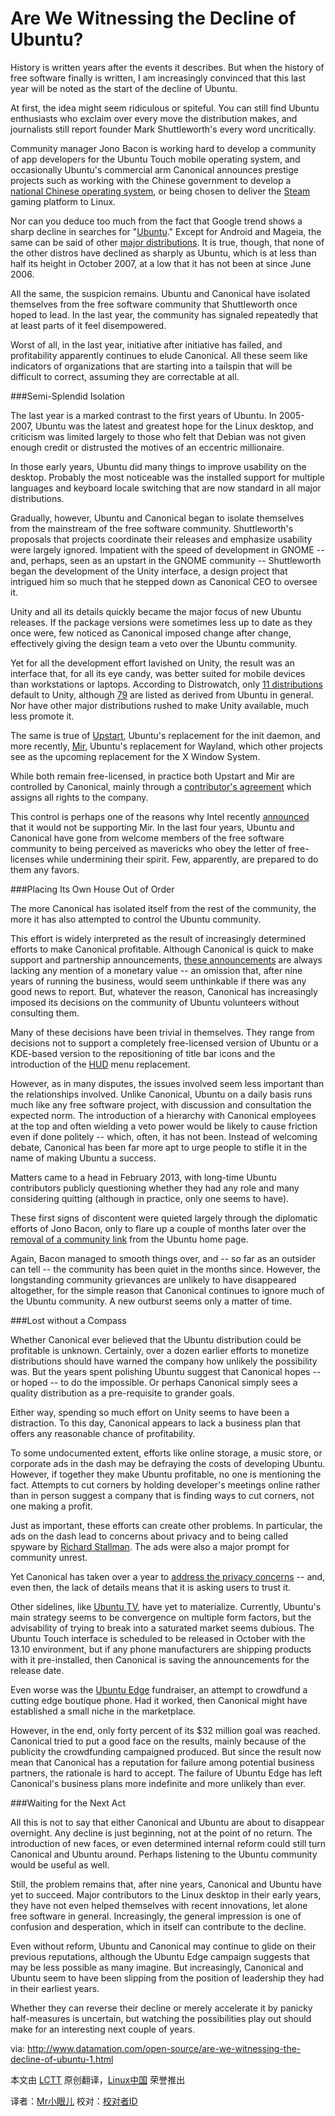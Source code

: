 Are We Witnessing the Decline of Ubuntu?
========================================

History is written years after the events it describes. But when the history of free software finally is written, I am increasingly convinced that this last year will be noted as the start of the decline of Ubuntu.

At first, the idea might seem ridiculous or spiteful. You can still find Ubuntu enthusiasts who exclaim over every move the distribution makes, and journalists still report founder Mark Shuttleworth's every word uncritically.

Community manager Jono Bacon is working hard to develop a community of app developers for the Ubuntu Touch mobile operating system, and occasionally Ubuntu's commercial arm Canonical announces prestige projects such as working with the Chinese government to develop a [national Chinese operating system][1], or being chosen to deliver the [Steam][2] gaming platform to Linux.

Nor can you deduce too much from the fact that Google trend shows a sharp decline in searches for "[Ubuntu][3]." Except for Android and Mageia, the same can be said of other [major distributions][4]. It is true, though, that none of the other distros have declined as sharply as Ubuntu, which is at less than half its height in October 2007, at a low that it has not been at since June 2006.

All the same, the suspicion remains. Ubuntu and Canonical have isolated themselves from the free software community that Shuttleworth once hoped to lead. In the last year, the community has signaled repeatedly that at least parts of it feel disempowered.

Worst of all, in the last year, initiative after initiative has failed, and profitability apparently continues to elude Canonical. All these seem like indicators of organizations that are starting into a tailspin that will be difficult to correct, assuming they are correctable at all.

###Semi-Splendid Isolation

The last year is a marked contrast to the first years of Ubuntu. In 2005-2007, Ubuntu was the latest and greatest hope for the Linux desktop, and criticism was limited largely to those who felt that Debian was not given enough credit or distrusted the motives of an eccentric millionaire.

In those early years, Ubuntu did many things to improve usability on the desktop. Probably the most noticeable was the installed support for multiple languages and keyboard locale switching that are now standard in all major distributions.

Gradually, however, Ubuntu and Canonical began to isolate themselves from the mainstream of the free software community. Shuttleworth's proposals that projects coordinate their releases and emphasize usability were largely ignored. Impatient with the speed of development in GNOME -- and, perhaps, seen as an upstart in the GNOME community -- Shuttleworth began the development of the Unity interface, a design project that intrigued him so much that he stepped down as Canonical CEO to oversee it.

Unity and all its details quickly became the major focus of new Ubuntu releases. If the package versions were sometimes less up to date as they once were, few noticed as Canonical imposed change after change, effectively giving the design team a veto over the Ubuntu community.

Yet for all the development effort lavished on Unity, the result was an interface that, for all its eye candy, was better suited for mobile devices than workstations or laptops. According to Distrowatch, only [11 distributions][4] default to Unity, although [79][5] are listed as derived from Ubuntu in general. Nor have other major distributions rushed to make Unity available, much less promote it.

The same is true of [Upstart][6], Ubuntu's replacement for the init daemon, and more recently, [Mir][7], Ubuntu's replacement for Wayland, which other projects see as the upcoming replacement for the X Window System.

While both remain free-licensed, in practice both Upstart and Mir are controlled by Canonical, mainly through a [contributor's agreement][8] which assigns all rights to the company.

This control is perhaps one of the reasons why Intel recently [announced][9] that it would not be supporting Mir. In the last four years, Ubuntu and Canonical have gone from welcome members of the free software community to being perceived as mavericks who obey the letter of free-licenses while undermining their spirit. Few, apparently, are prepared to do them any favors.

###Placing Its Own House Out of Order

The more Canonical has isolated itself from the rest of the community, the more it has also attempted to control the Ubuntu community.

This effort is widely interpreted as the result of increasingly determined efforts to make Canonical profitable. Although Canonical is quick to make support and partnership announcements, [these announcements][10] are always lacking any mention of a monetary value -- an omission that, after nine years of running the business, would seem unthinkable if there was any good news to report. But, whatever the reason, Canonical has increasingly imposed its decisions on the community of Ubuntu volunteers without consulting them.

Many of these decisions have been trivial in themselves. They range from decisions not to support a completely free-licensed version of Ubuntu or a KDE-based version to the repositioning of title bar icons and the introduction of the [HUD][11] menu replacement.

However, as in many disputes, the issues involved seem less important than the relationships involved. Unlike Canonical, Ubuntu on a daily basis runs much like any free software project, with discussion and consultation the expected norm. The introduction of a hierarchy with Canonical employees at the top and often wielding a veto power would be likely to cause friction even if done politely -- which, often, it has not been. Instead of welcoming debate, Canonical has been far more apt to urge people to stifle it in the name of making Ubuntu a success.

Matters came to a head in February 2013, with long-time Ubuntu contributors publicly questioning whether they had any role and many considering quitting (although in practice, only one seems to have).

These first signs of discontent were quieted largely through the diplomatic efforts of Jono Bacon, only to flare up a couple of months later over the [removal of a community link][11] from the Ubuntu home page.

Again, Bacon managed to smooth things over, and -- so far as an outsider can tell -- the community has been quiet in the months since. However, the longstanding community grievances are unlikely to have disappeared altogether, for the simple reason that Canonical continues to ignore much of the Ubuntu community. A new outburst seems only a matter of time.

###Lost without a Compass

Whether Canonical ever believed that the Ubuntu distribution could be profitable is unknown. Certainly, over a dozen earlier efforts to monetize distributions should have warned the company how unlikely the possibility was. But the years spent polishing Ubuntu suggest that Canonical hopes -- or hoped -- to do the impossible. Or perhaps Canonical simply sees a quality distribution as a pre-requisite to grander goals.

Either way, spending so much effort on Unity seems to have been a distraction. To this day, Canonical appears to lack a business plan that offers any reasonable chance of profitability.

To some undocumented extent, efforts like online storage, a music store, or corporate ads in the dash may be defraying the costs of developing Ubuntu. However, if together they make Ubuntu profitable, no one is mentioning the fact. Attempts to cut corners by holding developer's meetings online rather than in person suggest a company that is finding ways to cut corners, not one making a profit.

Just as important, these efforts can create other problems. In particular, the ads on the dash lead to concerns about privacy and to being called spyware by [Richard Stallman][12]. The ads were also a major prompt for community unrest.

Yet Canonical has taken over a year to [address the privacy concerns][13] -- and, even then, the lack of details means that it is asking users to trust it.

Other sidelines, like [Ubuntu TV][14], have yet to materialize. Currently, Ubuntu's main strategy seems to be convergence on multiple form factors, but the advisability of trying to break into a saturated market seems dubious. The Ubuntu Touch interface is scheduled to be released in October with the 13.10 environment, but if any phone manufacturers are shipping products with it pre-installed, then Canonical is saving the announcements for the release date.

Even worse was the [Ubuntu Edge][15] fundraiser, an attempt to crowdfund a cutting edge boutique phone. Had it worked, then Canonical might have established a small niche in the marketplace.

However, in the end, only forty percent of its $32 million goal was reached. Canonical tried to put a good face on the results, mainly because of the publicity the crowdfunding campaigned produced. But since the result now mean that Canonical has a reputation for failure among potential business partners, the rationale is hard to accept. The failure of Ubuntu Edge has left Canonical's business plans more indefinite and more unlikely than ever.

###Waiting for the Next Act

All this is not to say that either Canonical and Ubuntu are about to disappear overnight. Any decline is just beginning, not at the point of no return. The introduction of new faces, or even determined internal reform could still turn Canonical and Ubuntu around. Perhaps listening to the Ubuntu community would be useful as well.

Still, the problem remains that, after nine years, Canonical and Ubuntu have yet to succeed. Major contributors to the Linux desktop in their early years, they have not even helped themselves with recent innovations, let alone free software in general. Increasingly, the general impression is one of confusion and desperation, which in itself can contribute to the decline.

Even without reform, Ubuntu and Canonical may continue to glide on their previous reputations, although the Ubuntu Edge campaign suggests that may be less possible as many imagine. But increasingly, Canonical and Ubuntu seem to have been slipping from the position of leadership they had in their earliest years.

Whether they can reverse their decline or merely accelerate it by panicky half-measures is uncertain, but watching the possibilities play out should make for an interesting next couple of years.


via: http://www.datamation.com/open-source/are-we-witnessing-the-decline-of-ubuntu-1.html

本文由 [LCTT][] 原创翻译，[Linux中国][] 荣誉推出

译者：[Mr小眼儿][] 校对：[校对者ID][]

[LCTT]:https://github.com/LCTT/TranslateProject
[Linux中国]:http://linux.cn/portal.php
[Mr小眼儿]:http://linux.cn/space/14801
[校对者ID]:http://linux.cn/space/校对者ID

[1]:http://www.canonical.com/content/canonical-and-chinese-standards-body-announce-ubuntu-collaboration
[2]:http://games.slashdot.org/story/13/02/14/2318247/valve-officially-launches-steam-for-linux
[3]:https://www.google.com/trends/explore?q=Ubuntu#q=Ubuntu%2C%20Canonical&cmpt=q
[4]:http://distrowatch.com/search.php?ostype=All&category=All&origin=All&basedon=All&notbasedon=None&desktop=Unity&architecture=All&status=Active
[5]:http://distrowatch.com/search.php?ostype=All&category=All&origin=All&basedon=Ubuntu&notbasedon=None&desktop=All&architecture=All&status=Active
[6]:http://en.wikipedia.org/wiki/Upstart
[7]:http://en.wikipedia.org/wiki/Mir_%28software%29
[8]:http://www.canonical.com/contributors
[9]:http://arstechnica.com/information-technology/2013/09/intel-rejection-of-ubuntus-mir-patch-forces-canonical-to-go-own-way/
[10]:http://www.canonical.com/about-canonical/news-and-events
[11]:https://wiki.ubuntu.com/Unity/HUD
[12]:https://www.fsf.org/blogs/rms/ubuntu-spyware-what-to-do
[13]:http://iloveubuntu.net/smart-scopes-anonymize-images-landing-users-dash-privacy-oriented
[14]:http://www.ubuntu.com/tv
[15]:http://www.datamation.com/open-source/ubuntu-edge-canonicals-big-gamble.html
